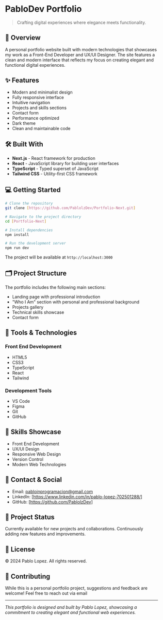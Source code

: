 # PabloDev Portfolio

> Crafting digital experiences where elegance meets functionality.

## 🚀 Overview

A personal portfolio website built with modern technologies that showcases my work as a Front-End Developer and UX/UI Designer. The site features a clean and modern interface that reflects my focus on creating elegant and functional digital experiences.

## ✨ Features

- Modern and minimalist design
- Fully responsive interface
- Intuitive navigation
- Projects and skills sections
- Contact form
- Performance optimized
- Dark theme
- Clean and maintainable code

## 🛠️ Built With

- **Next.js** - React framework for production
- **React** - JavaScript library for building user interfaces
- **TypeScript** - Typed superset of JavaScript
- **Tailwind CSS** - Utility-first CSS framework

## 💻 Getting Started

```bash
# Clone the repository
git clone [https://github.com/PablolzDev/Portfolio-Next.git]

# Navigate to the project directory
cd [Portfolio-Next]

# Install dependencies
npm install

# Run the development server
npm run dev
```

The project will be available at `http://localhost:3000`

## 🗂️ Project Structure

The portfolio includes the following main sections:
- Landing page with professional introduction
- "Who I Am" section with personal and professional background
- Projects gallery
- Technical skills showcase
- Contact form

## 🔧 Tools & Technologies

### Front End Development
- HTML5
- CSS3
- TypeScript
- React
- Tailwind

### Development Tools
- VS Code
- Figma
- Git
- GitHub

## 🌟 Skills Showcase

- Front End Development
- UX/UI Design
- Responsive Web Design
- Version Control
- Modern Web Technologies

## 📱 Contact & Social

- Email: pabloinprogramacion@gmail.com
- LinkedIn: [https://www.linkedin.com/in/pablo-lopez-702501288/]
- GitHub: [https://github.com/PablolzDev]

## 🔨 Project Status

Currently available for new projects and collaborations. Continuously adding new features and improvements.

## 📄 License

© 2024 Pablo Lopez. All rights reserved.

## 🤝 Contributing

While this is a personal portfolio project, suggestions and feedback are welcome! Feel free to reach out via email 

---
*This portfolio is designed and built by Pablo Lopez, showcasing a commitment to creating elegant and functional web experiences.*
